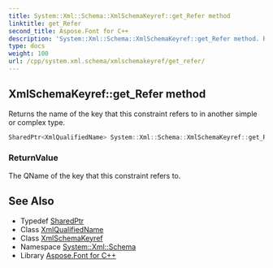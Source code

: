 ```yaml
---
title: System::Xml::Schema::XmlSchemaKeyref::get_Refer method
linktitle: get_Refer
second_title: Aspose.Font for C++
description: 'System::Xml::Schema::XmlSchemaKeyref::get_Refer method. Returns the name of the key that this constraint refers to in another simple or complex type in C++.'
type: docs
weight: 100
url: /cpp/system.xml.schema/xmlschemakeyref/get_refer/
---
```

## XmlSchemaKeyref::get_Refer method


Returns the name of the key that this constraint refers to in another simple or complex type.

```cpp
SharedPtr<XmlQualifiedName> System::Xml::Schema::XmlSchemaKeyref::get_Refer()
```


### ReturnValue

The QName of the key that this constraint refers to.

## See Also

* Typedef [SharedPtr](../../../system/sharedptr/)
* Class [XmlQualifiedName](../../../system.xml/xmlqualifiedname/)
* Class [XmlSchemaKeyref](../)
* Namespace [System::Xml::Schema](../../)
* Library [Aspose.Font for C++](../../../)

